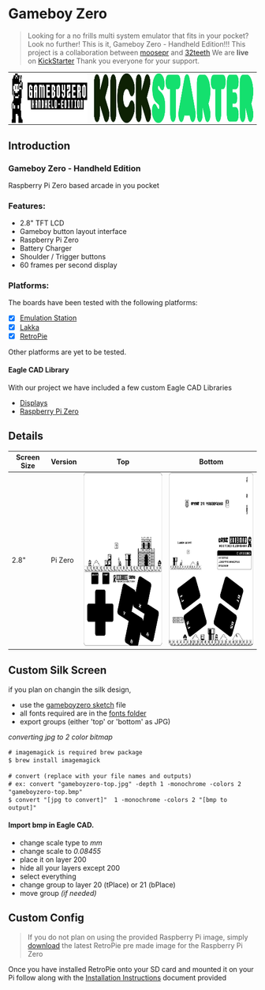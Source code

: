 # Gameboy Zero

> Looking for a no frills multi system emulator that fits in your pocket? Look no further! This is it, Gameboy Zero - Handheld Edition!!!
> This project is a collaboration between  [moosepr](https://github.com/moosepr/) and  [32teeth](https://github.com/32teeth)
> We are **live** on [KickStarter](https://www.kickstarter.com/projects/sparky/gameboy-zero-handheld-edition)
> Thank you everyone for your support.


|                                          |                                          |
| ---------------------------------------- | ---------------------------------------- |
| <img src="images/gameboyzero-logo.jpg" height="100" align="left"> | <img src="images/kickstarter-logo.png" height="100" align="right"> |

## Introduction

### Gameboy Zero - Handheld Edition
Raspberry Pi Zero based arcade in you pocket

### Features:
* 2.8" TFT LCD
* Gameboy button layout interface
* Raspberry Pi Zero
* Battery Charger
* Shoulder / Trigger buttons
* 60 frames per second display

### Platforms:
The boards have been tested with the following platforms:

- [x] [Emulation Station](http://www.emulationstation.org/)
- [x] [Lakka](http://www.lakka.tv/)
- [x] [RetroPie](https://retropie.org.uk/)

Other platforms are yet to be tested.



#### Eagle CAD Library

With our project we have included a few custom Eagle CAD Libraries

* [Displays](/library/GameboyZeroHandheldDisplays.lbr)
* [Raspberry Pi Zero](/library/RPI-Zero.lbr)


## Details

| Screen Size | Version | Top                                      | Bottom                                   |
| ----------- | ------- | ---------------------------------------- | ---------------------------------------- |
| 2.8"        | Pi Zero | <img src="silks/gameboyzero-top.bmp" height="350"> | <img src="silks/gameboyzero-bottom.bmp" height="350"> |

## Custom Silk Screen
if you plan on changin the silk design,
* use the [gameboyzero sketch](design/gameboyzero) file
* all fonts required are in the  [fonts folder](fonts/)
* export groups (either 'top' or 'bottom' as JPG)

*converting jpg to 2 color bitmap*
```shell
# imagemagick is required brew package
$ brew install imagemagick

# convert (replace with your file names and outputs)
# ex: convert "gameboyzero-top.jpg" -depth 1 -monochrome -colors 2 "gameboyzero-top.bmp"
$ convert "[jpg to convert]"  1 -monochrome -colors 2 "[bmp to output]"
```

#### Import bmp in Eagle CAD.
* change scale type to *mm*
* change scale to *0.08455*
* place it on layer 200
* hide all your layers except 200
* select everything
* change group to layer 20 (tPlace) or 21 (bPlace)
* move group *(if needed)*

## Custom Config
> If you do not plan on using the provided Raspberry Pi image, simply [download](https://retropie.org.uk/download/) the latest RetroPie pre made image for the Raspberry Pi Zero

Once you have installed RetroPie onto your SD card and mounted it on your Pi follow along with the [Installation Instructions](INSTALL.md) document provided
